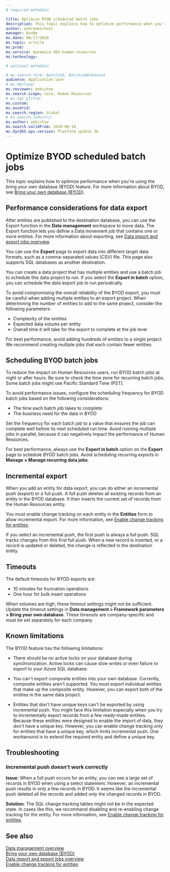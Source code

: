 ```yaml
---
# required metadata

title: Optimize BYOD scheduled batch jobs
description: This topic explains how to optimize performance when you're using the bring your own database (BYOD) feature with Microsoft Dynamics 365 Human Resources.
author: andreabichsel
manager: AnnBe
ms.date: 08/17/2020
ms.topic: article
ms.prod: 
ms.service: dynamics-365-human-resources
ms.technology: 

# optional metadata

# ms.search.form: BatchJob, BatchJobEnhanced
audience: Application User
# ms.devlang: 
ms.reviewer: anbichse
ms.search.scope: Core, Human Resources
# ms.tgt_pltfrm: 
ms.custom: 
ms.assetid: 
ms.search.region: Global
# ms.search.industry: 
ms.author: anbichse
ms.search.validFrom: 2020-08-10
ms.dyn365.ops.version: Platform update 36
---
```


# Optimize BYOD scheduled batch jobs

This topic explains how to optimize performance when you're using the bring your own database (BYOD) feature. For more information about BYOD, see [Bring your own database (BYOD)](https://docs.microsoft.com/dynamics365/fin-ops-core/dev-itpro/analytics/export-entities-to-your-own-database?toc=/dynamics365/human-resources/toc.json).

## Performance considerations for data export

After entities are published to the destination database, you can use the Export function in the **Data management** workspace to move data. The Export function lets you define a Data movement job that contains one or more entities. For more information about exporting, see [Data import and export jobs overview](https://docs.microsoft.com/dynamics365/fin-ops-core/dev-itpro/data-entities/data-import-export-job?toc=/dynamics365/human-resources/toc.json).

You can use the **Export** page to export data into different target data formats, such as a comma-separated values (CSV) file. This page also supports SQL databases as another destination.
 
You can create a data project that has multiple entities and use a batch job to schedule this data project to run. If you select the **Export in batch** option, you can schedule the data export job to run periodically.

To avoid compromising the overall reliability of the BYOD export, you must be careful when adding multiple entities to an export project. When determining the number of entities to add to the same project, consider the following parameters:

- Complexity of the entities
- Expected data volume per entity
- Overall time it will take for the export to complete at the job level

For best performance, avoid adding hundreds of entities to a single project. We recommend creating multiple jobs that each contain fewer entities.

## Scheduling BYOD batch jobs

To reduce the impact on Human Resources users, run BYOD batch jobs at night or after hours. Be sure to check the time zone for recurring batch jobs. Some batch jobs might use Pacific Standard Time (PST).

To avoid performance issues, configure the scheduling frequency for BYOD batch jobs based on the following considerations:

- The time each batch job takes to complete
- The business need for the data in BYOD

Set the frequency for each batch job to a value that ensures the job can complete well before its next scheduled run time. Avoid running multiple jobs in parallel, because it can negatively impact the performance of Human Resources.

For best performance, always use the **Export in batch** option on the **Export** page to schedule BYOD batch jobs. Avoid scheduling recurring exports in **Manage > Manage recurring data jobs**.

## Incremental export

When you add an entity for data export, you can do either an incremental push (export) or a full push. A full push deletes all existing records from an entity in the BYOD database. It then inserts the current set of records from the Human Resources entity.

You must enable change tracking on each entity in the **Entities** form to allow incremental export. For more information, see [Enable change tracking for entities](https://docs.microsoft.com/dynamics365/fin-ops-core/dev-itpro/data-entities/entity-change-track?toc=/dynamics365/human-resources/toc.json).

If you select an incremental push, the first push is always a full push. SQL tracks changes from this first full push. When a new record is inserted, or a record is updated or deleted, the change is reflected in the destination entity.

## Timeouts

The default timeouts for BYOD exports are:

- 10 minutes for truncation operations
- One hour for bulk insert operations 

When volumes are high, these timeout settings might not be sufficient. Update the timeout settings in **Data management > Framework parameters > Bring your own database**. These timeouts are company-specific and must be set separately for each company.

## Known limitations

The BYOD feature has the following limitations:

- There should be no active locks on your database during synchronization. Active locks can cause slow writes or even failure to export to your Azure SQL database.

- You can't export composite entities into your own database. Currently, composite entities aren't supported. You must export individual entities that make up the composite entity. However, you can export both of the entities in the same data project.

- Entities that don't have unique keys can't be exported by using incremental push. You might face this limitation especially when you try to incrementally export records from a few ready-made entities. Because these entities were designed to enable the import of data, they don't have a unique key. However, you can enable change tracking only for entities that have a unique key, which limits incremental push. One workaround is to extend the required entity and define a unique key.

## Troubleshooting

### Incremental push doesn't work correctly

**Issue**: When a full push occurs for an entity, you can see a large set of records in BYOD when using a select statement. However, an incremental push results in only a few records in BYOD. It seems like the incremental push deleted all the records and added only the changed records in BYOD.

**Solution**: The SQL change tracking tables might not be in the expected state. In cases like this, we recommend disabling and re-enabling change tracking for the entity. For more information, see [Enable change tracking for entities](https://docs.microsoft.com/dynamics365/fin-ops-core/dev-itpro/data-entities/entity-change-track?toc=/dynamics365/human-resources/toc.json).

## See also

[Data management overview](https://docs.microsoft.com/dynamics365/fin-ops-core/dev-itpro/data-entities/data-entities-data-packages?toc=/dynamics365/human-resources/toc.json)<br>
[Bring your own database (BYOD)](https://docs.microsoft.com/dynamics365/fin-ops-core/dev-itpro/analytics/export-entities-to-your-own-database?toc=/dynamics365/human-resources/toc.json)<br>
[Data import and export jobs overview](https://docs.microsoft.com/dynamics365/fin-ops-core/dev-itpro/data-entities/data-import-export-job?toc=/dynamics365/human-resources/toc.json)<br>
[Enable change tracking for entities](https://docs.microsoft.com/dynamics365/fin-ops-core/dev-itpro/data-entities/entity-change-track?toc=/dynamics365/human-resources/toc.json)